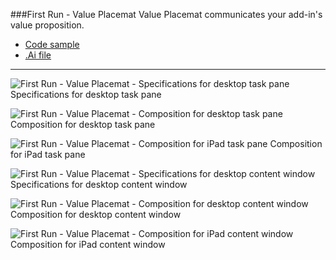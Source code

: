 ###First Run - Value Placemat
Value Placemat communicates your add-in's value proposition.
* [Code sample](https://github.com/OfficeDev/Office-Add-in-UX-Design-Patterns-Code/tree/master/templates/first-run/value-placemat)
* [.Ai file](https://github.com/OfficeDev/Office-Add-in-UX-Design-Patterns/blob/master/Patterns/Source%20Files/FirstRun_ValuePlacemat.ai?raw=true)

***

![First Run - Value Placemat - Specifications for desktop task pane](https://raw.githubusercontent.com/OfficeDev/Office-Add-in-UX-Design-Patterns/master/Patterns/Assets/FirstRun_ValuePlacemat/FirstRun_ValuePlacemat_Desktop%20Task%20Pane%20Callouts.png)
Specifications for desktop task pane 


![First Run - Value Placemat - Composition for desktop task pane](https://raw.githubusercontent.com/OfficeDev/Office-Add-in-UX-Design-Patterns/master/Patterns/Assets/FirstRun_ValuePlacemat/FirstRun_ValuePlacemat_Desktop%20Task%20Pane.png)
Composition for desktop task pane 


![First Run - Value Placemat - Composition for iPad task pane](https://raw.githubusercontent.com/OfficeDev/Office-Add-in-UX-Design-Patterns/master/Patterns/Assets/FirstRun_ValuePlacemat/FirstRun_ValuePlacemat_iPad%20Task%20Pane.png)
Composition for iPad task pane 


![First Run - Value Placemat - Specifications for desktop content window](https://raw.githubusercontent.com/OfficeDev/Office-Add-in-UX-Design-Patterns/master/Patterns/Assets/FirstRun_ValuePlacemat/FirstRun_ValuePlacemat_Desktop%20Content%20Window%20Callouts.png)
Specifications for desktop content window


![First Run - Value Placemat - Composition for desktop content window](https://raw.githubusercontent.com/OfficeDev/Office-Add-in-UX-Design-Patterns/master/Patterns/Assets/FirstRun_ValuePlacemat/FirstRun_ValuePlacemat_Desktop%20Content%20Window.png)
Composition for desktop content window


![First Run - Value Placemat - Composition for iPad content window](https://raw.githubusercontent.com/OfficeDev/Office-Add-in-UX-Design-Patterns/master/Patterns/Assets/FirstRun_ValuePlacemat/FirstRun_ValuePlacemat_iPad%20Content%20Window.png)
Composition for iPad content window
